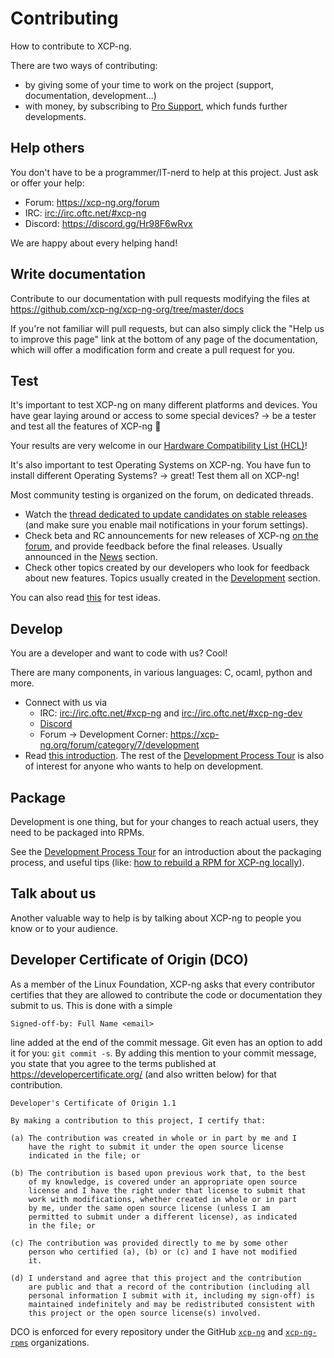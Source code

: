 # Contributing

How to contribute to XCP-ng.

There are two ways of contributing:
* by giving some of your time to work on the project (support, documentation, development...)
* with money, by subscribing to [Pro Support](https://xcp-ng.com/), which funds further developments.

## Help others

You don't have to be a programmer/IT-nerd to help at this project. Just ask or offer your help:

* Forum: <https://xcp-ng.org/forum>
* IRC: <irc://irc.oftc.net/#xcp-ng>
* Discord: <https://discord.gg/Hr98F6wRvx>

We are happy about every helping hand!

## Write documentation

Contribute to our documentation with pull requests modifying the files at <https://github.com/xcp-ng/xcp-ng-org/tree/master/docs>

If you're not familiar will pull requests, but can also simply click the "Help us to improve this page" link at the bottom of any page of the documentation, which will offer a modification form and create a pull request for you.

## Test

It's important to test XCP-ng on many different platforms and devices. You have gear laying around or access to some special devices? -> be a tester and test all the features of XCP-ng 🚀

Your results are very welcome in our [Hardware Compatibility List (HCL)](../../installation/hardware)!

It's also important to test Operating Systems on XCP-ng. You have fun to install different Operating Systems? -> great! Test them all on XCP-ng!

Most community testing is organized on the forum, on dedicated threads.
* Watch the [thread dedicated to update candidates on stable releases](https://xcp-ng.org/forum/topic/365/updates-announcements-and-testing) (and make sure you enable mail notifications in your forum settings).
* Check beta and RC announcements for new releases of XCP-ng [on the forum](https://xcp-ng.org/forum), and provide feedback before the final releases. Usually announced in the [News](https://xcp-ng.org/forum/category/11/news) section.
* Check other topics created by our developers who look for feedback about new features. Topics usually created in the [Development](https://xcp-ng.org/forum/category/7/development) section.

You can also read [this](../development-process/tests) for test ideas.

## Develop

You are a developer and want to code with us? Cool!

There are many components, in various languages: C, ocaml, python and more.

* Connect with us via
    * IRC: <irc://irc.oftc.net/#xcp-ng> and <irc://irc.oftc.net/#xcp-ng-dev>
    * [Discord](https://discord.gg/Hr98F6wRvx)
    * Forum -> Development Corner: <https://xcp-ng.org/forum/category/7/development>
* Read [this introduction](../development-process/development). The rest of the [Development Process Tour](../../category/development-process) is also of interest for anyone who wants to help on development.

## Package

Development is one thing, but for your changes to reach actual users, they need to be packaged into RPMs.

See the [Development Process Tour](../../category/development-process) for an introduction about the packaging process, and useful tips (like: [how to rebuild a RPM for XCP-ng locally](../development-process/local-rpm-build)).

## Talk about us

Another valuable way to help is by talking about XCP-ng to people you know or to your audience.

## Developer Certificate of Origin (DCO)

As a member of the Linux Foundation, XCP-ng asks that every contributor certifies that they are allowed to contribute the code or documentation they submit to us. This is done with a simple
```
Signed-off-by: Full Name <email>
````
line added at the end of the commit message. Git even has an option to add it for you: `git commit -s`. By adding this mention to your commit message, you state that you agree to the terms published at <https://developercertificate.org/> (and also written below) for that contribution.

```
Developer's Certificate of Origin 1.1

By making a contribution to this project, I certify that:

(a) The contribution was created in whole or in part by me and I
    have the right to submit it under the open source license
    indicated in the file; or

(b) The contribution is based upon previous work that, to the best
    of my knowledge, is covered under an appropriate open source
    license and I have the right under that license to submit that
    work with modifications, whether created in whole or in part
    by me, under the same open source license (unless I am
    permitted to submit under a different license), as indicated
    in the file; or

(c) The contribution was provided directly to me by some other
    person who certified (a), (b) or (c) and I have not modified
    it.

(d) I understand and agree that this project and the contribution
    are public and that a record of the contribution (including all
    personal information I submit with it, including my sign-off) is
    maintained indefinitely and may be redistributed consistent with
    this project or the open source license(s) involved.
```

DCO is enforced for every repository under the GitHub [`xcp-ng`](https://github.com/xcp-ng) and [`xcp-ng-rpms`](https://github.com/xcp-ng-rpms) organizations.
